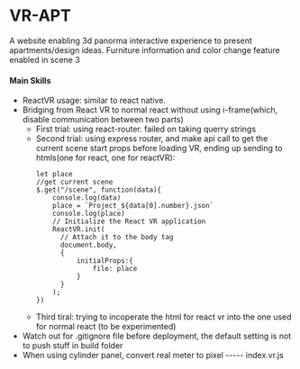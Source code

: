 # VR-APT
A website enabling 3d panorma interactive experience to present apartments/design ideas. Furniture information and color change feature enabled in scene 3

#### Main Skills
* ReactVR usage: similar to react native.
* Bridging from React VR to normal react without using i-frame(which, disable communication between two parts)
  * First trial: using react-router. failed on taking querry strings
  * Second trial: using express router, and make api call to get the current scene start props before loading VR, ending up sending to htmls(one for react, one for reactVR):
    ```
    let place
    //get current scene
    $.get("/scene", function(data){
        console.log(data)
        place = `Project_${data[0].number}.json`
        console.log(place)
        // Initialize the React VR application
        ReactVR.init(
          // Attach it to the body tag
          document.body,
          {
              initialProps:{
                  file: place
              }
          }
        );
    })
    ```
   * Third tiral: trying to incoperate the html for react vr into the one used for normal react (to be experimented)
 * Watch out for .gitignore file before deployment, the default setting is not to push stuff in build folder
 * When using cylinder panel, convert real meter to pixel ----- index.vr.js
